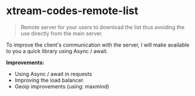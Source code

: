 # xtream-codes-remote-list

> Remote server for your users to download the list thus avoiding the
> use directly from the main server.

To improve the client's communication with the server, I will make available to you a quick library using Async / await.

**Improvements:**

 - Using Async / await in requests
 - Improving the load balancer.
 - Geoip improvements (using: maxmind)